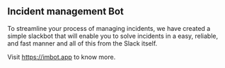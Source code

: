 ## Incident management Bot

To streamline your process of managing incidents, we have created a simple slackbot that will enable you to solve incidents in a easy, reliable, and fast manner and all of this from the Slack itself.

Visit https://imbot.app to know more.


